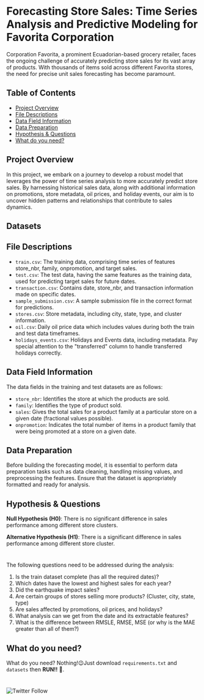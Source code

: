 
# Forecasting Store Sales: Time Series Analysis and Predictive Modeling for Favorita Corporation

Corporation Favorita, a prominent Ecuadorian-based grocery retailer, faces the ongoing challenge of accurately predicting store sales for its vast array of products. With thousands of items sold across different Favorita stores, the need for precise unit sales forecasting has become paramount.

## Table of Contents

- [Project Overview](#project-overview)
- [File Descriptions](#file-descriptions)
- [Data Field Information](#data-field-information)
- [Data Preparation](#data-preparation)
- [Hypothesis & Questions](#hypothesis--questions)
- [What do you need?](What-do-you-need?)

## Project Overview

In this project, we embark on a journey to develop a robust model that leverages the power of time series analysis to more accurately predict store sales. By harnessing historical sales data, along with additional information on promotions, store metadata, oil prices, and holiday events, our aim is to uncover hidden patterns and relationships that contribute to sales dynamics.

## Datasets


## File Descriptions

- `train.csv`: The training data, comprising time series of features store_nbr, family, onpromotion, and target sales.
- `test.csv`: The test data, having the same features as the training data, used for predicting target sales for future dates.
- `transaction.csv`: Contains date, store_nbr, and transaction information made on specific dates.
- `sample_submission.csv`: A sample submission file in the correct format for predictions.
- `stores.csv`: Store metadata, including city, state, type, and cluster information.
- `oil.csv`: Daily oil price data which includes values during both the train and test data timeframes.
- `holidays_events.csv`: Holidays and Events data, including metadata. Pay special attention to the "transferred" column to handle transferred holidays correctly.

## Data Field Information

The data fields in the training and test datasets are as follows:

- `store_nbr`: Identifies the store at which the products are sold.
- `family`: Identifies the type of product sold.
- `sales`: Gives the total sales for a product family at a particular store on a given date (fractional values possible).
- `onpromotion`: Indicates the total number of items in a product family that were being promoted at a store on a given date.

## Data Preparation

Before building the forecasting model, it is essential to perform data preparation tasks such as data cleaning, handling missing values, and preprocessing the features. Ensure that the dataset is appropriately formatted and ready for analysis.

## Hypothesis & Questions
**Null Hypothesis (H0)**: There is no significant difference in sales performance among different store clusters.

**Alternative Hypothesis (H1)**: There is a significant difference in sales performance among different store cluster.

#
The following questions need to be addressed during the analysis:

1. Is the train dataset complete (has all the required dates)?
2. Which dates have the lowest and highest sales for each year?
3. Did the earthquake impact sales?
4. Are certain groups of stores selling more products? (Cluster, city, state, type)
5. Are sales affected by promotions, oil prices, and holidays?
6. What analysis can we get from the date and its extractable features?
7. What is the difference between RMSLE, RMSE, MSE (or why is the MAE greater than all of them?)

## What do you need?
What do you need? Nothing!😉Just download `requirements.txt` and `datasets` then __RUN!!__ 🎉.

#
![Twitter Follow](https://img.shields.io/twitter/follow/the1_caly)
